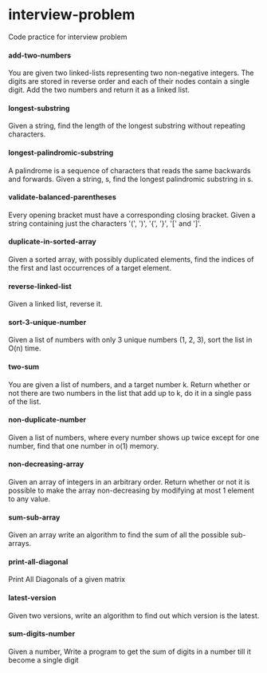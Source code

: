 # interview-problem

Code practice for interview problem

####  add-two-numbers

You are given two linked-lists representing two non-negative integers. The digits are stored in reverse order and each of their nodes contain a single digit. Add the two numbers and return it as a linked list.

####  longest-substring

Given a string, find the length of the longest substring without repeating characters.

####  longest-palindromic-substring

A palindrome is a sequence of characters that reads the same backwards and forwards. Given a string, s, find the longest palindromic substring in s.


####  validate-balanced-parentheses

Every opening bracket must have a corresponding closing bracket. Given a string containing just the characters '(', ')', '{', '}', '[' and ']'.

####  duplicate-in-sorted-array

Given a sorted array, with possibly duplicated elements, find the indices of the first and last occurrences of a target element.

####  reverse-linked-list

Given a linked list, reverse it.

####  sort-3-unique-number

Given a list of numbers with only 3 unique numbers (1, 2, 3), sort the list in O(n) time.

####  two-sum

You are given a list of numbers, and a target number k. Return whether or not there are two numbers in the list that add up to k, do it in a single pass of the list.

####  non-duplicate-number

Given a list of numbers, where every number shows up twice except for one number, find that one number in o(1) memory.

####  non-decreasing-array

Given an array of integers in an arbitrary order. Return whether or not it is possible to make the array non-decreasing by modifying at most 1 element to any value.

####  sum-sub-array

Given an array write an algorithm to find the sum of all the possible sub-arrays.

####  print-all-diagonal

Print All Diagonals of a given matrix

####  latest-version

Given two versions, write an algorithm to find out which version is the latest.

####  sum-digits-number 

Given a number, Write a program to get the sum of digits in a number till it become a single digit